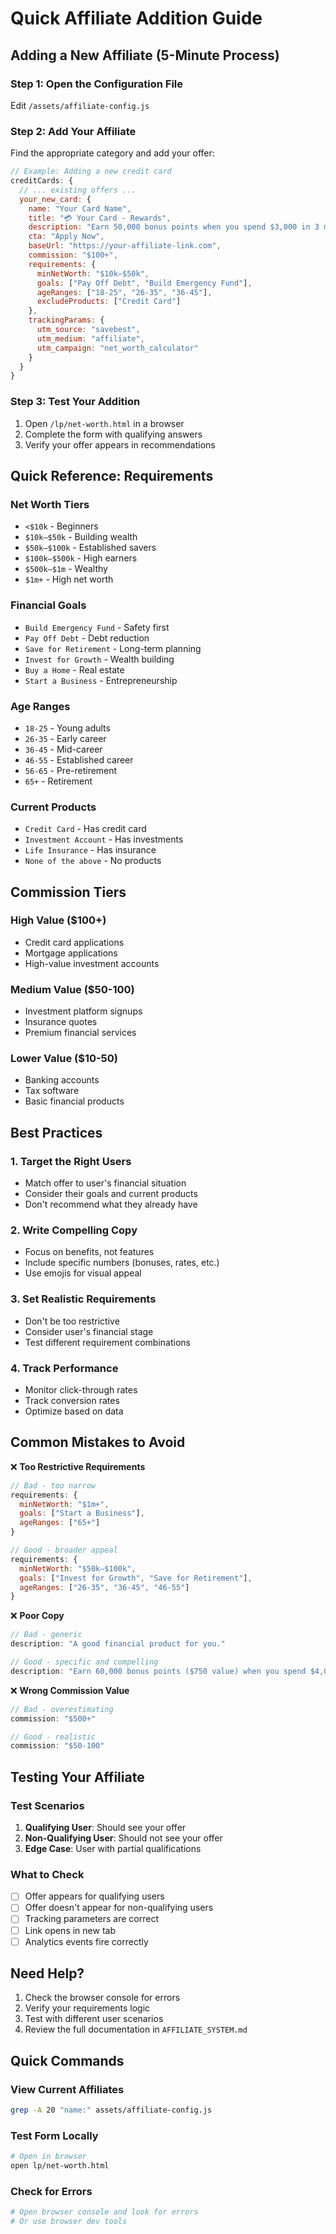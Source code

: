 # Quick Affiliate Addition Guide

## Adding a New Affiliate (5-Minute Process)

### Step 1: Open the Configuration File
Edit `/assets/affiliate-config.js`

### Step 2: Add Your Affiliate
Find the appropriate category and add your offer:

```javascript
// Example: Adding a new credit card
creditCards: {
  // ... existing offers ...
  your_new_card: {
    name: "Your Card Name",
    title: "💳 Your Card - Rewards",
    description: "Earn 50,000 bonus points when you spend $3,000 in 3 months.",
    cta: "Apply Now",
    baseUrl: "https://your-affiliate-link.com",
    commission: "$100+",
    requirements: {
      minNetWorth: "$10k–$50k",
      goals: ["Pay Off Debt", "Build Emergency Fund"],
      ageRanges: ["18-25", "26-35", "36-45"],
      excludeProducts: ["Credit Card"]
    },
    trackingParams: {
      utm_source: "savebest",
      utm_medium: "affiliate",
      utm_campaign: "net_worth_calculator"
    }
  }
}
```

### Step 3: Test Your Addition
1. Open `/lp/net-worth.html` in a browser
2. Complete the form with qualifying answers
3. Verify your offer appears in recommendations

## Quick Reference: Requirements

### Net Worth Tiers
- `<$10k` - Beginners
- `$10k–$50k` - Building wealth
- `$50k–$100k` - Established savers
- `$100k–$500k` - High earners
- `$500k–$1m` - Wealthy
- `$1m+` - High net worth

### Financial Goals
- `Build Emergency Fund` - Safety first
- `Pay Off Debt` - Debt reduction
- `Save for Retirement` - Long-term planning
- `Invest for Growth` - Wealth building
- `Buy a Home` - Real estate
- `Start a Business` - Entrepreneurship

### Age Ranges
- `18-25` - Young adults
- `26-35` - Early career
- `36-45` - Mid-career
- `46-55` - Established career
- `56-65` - Pre-retirement
- `65+` - Retirement

### Current Products
- `Credit Card` - Has credit card
- `Investment Account` - Has investments
- `Life Insurance` - Has insurance
- `None of the above` - No products

## Commission Tiers

### High Value ($100+)
- Credit card applications
- Mortgage applications
- High-value investment accounts

### Medium Value ($50-100)
- Investment platform signups
- Insurance quotes
- Premium financial services

### Lower Value ($10-50)
- Banking accounts
- Tax software
- Basic financial products

## Best Practices

### 1. Target the Right Users
- Match offer to user's financial situation
- Consider their goals and current products
- Don't recommend what they already have

### 2. Write Compelling Copy
- Focus on benefits, not features
- Include specific numbers (bonuses, rates, etc.)
- Use emojis for visual appeal

### 3. Set Realistic Requirements
- Don't be too restrictive
- Consider user's financial stage
- Test different requirement combinations

### 4. Track Performance
- Monitor click-through rates
- Track conversion rates
- Optimize based on data

## Common Mistakes to Avoid

❌ **Too Restrictive Requirements**
```javascript
// Bad - too narrow
requirements: {
  minNetWorth: "$1m+",
  goals: ["Start a Business"],
  ageRanges: ["65+"]
}

// Good - broader appeal
requirements: {
  minNetWorth: "$50k–$100k",
  goals: ["Invest for Growth", "Save for Retirement"],
  ageRanges: ["26-35", "36-45", "46-55"]
}
```

❌ **Poor Copy**
```javascript
// Bad - generic
description: "A good financial product for you."

// Good - specific and compelling
description: "Earn 60,000 bonus points ($750 value) when you spend $4,000 in 3 months."
```

❌ **Wrong Commission Value**
```javascript
// Bad - overestimating
commission: "$500+"

// Good - realistic
commission: "$50-100"
```

## Testing Your Affiliate

### Test Scenarios
1. **Qualifying User**: Should see your offer
2. **Non-Qualifying User**: Should not see your offer
3. **Edge Case**: User with partial qualifications

### What to Check
- [ ] Offer appears for qualifying users
- [ ] Offer doesn't appear for non-qualifying users
- [ ] Tracking parameters are correct
- [ ] Link opens in new tab
- [ ] Analytics events fire correctly

## Need Help?

1. Check the browser console for errors
2. Verify your requirements logic
3. Test with different user scenarios
4. Review the full documentation in `AFFILIATE_SYSTEM.md`

## Quick Commands

### View Current Affiliates
```bash
grep -A 20 "name:" assets/affiliate-config.js
```

### Test Form Locally
```bash
# Open in browser
open lp/net-worth.html
```

### Check for Errors
```bash
# Open browser console and look for errors
# Or use browser dev tools
```